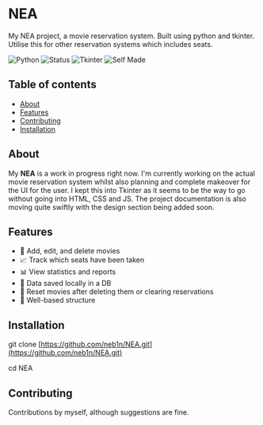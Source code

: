 # NEA

My NEA project, a movie reservation system. Built using python and tkinter.
Utilise this for other reservation systems which includes seats.

![Python](https://img.shields.io/badge/python-3.10%2B-blue)
![Status](https://img.shields.io/badge/status-in%20development-yellow)
![Tkinter](https://img.shields.io/badge/gui-tkinter-green)
![Self Made](https://img.shields.io/badge/built%20by-self--made-orange)

## Table of contents

- [About](#about)
- [Features](#features)
- [Contributing](#contributing)
- [Installation](#installation)

## About

My **NEA** is a work in progress right now. I'm currently working on the actual movie reservation system whilst also planning and complete makeover for the UI for the user. I kept this into Tkinter as it seems to be the way to go without going into HTML, CSS and JS.
The project documentation is also moving quite swiftly with the design section being added soon.

## Features

- 📆 Add, edit, and delete movies
- 📈 Track which seats have been taken
- 📊 View statistics and reports
- 💾 Data saved locally in a DB
- 🔁 Reset movies after deleting them or clearing reservations
- 🧩 Well-based structure

## Installation

git clone [https://github.com/neb1n/NEA.git](https://github.com/neb1n/NEA.git)

cd NEA

## Contributing

Contributions by myself, although suggestions are fine.
